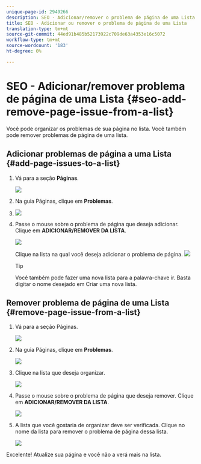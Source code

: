 ```yaml
---
unique-page-id: 2949266
description: SEO - Adicionar/remover o problema de página de uma Lista - Documentos do Marketing - Documentação do produto
title: SEO - Adicionar ou remover o problema de página de uma Lista
translation-type: tm+mt
source-git-commit: 44ed91b485b52173922c709de63a4353e16c5072
workflow-type: tm+mt
source-wordcount: '183'
ht-degree: 0%

---
```



# SEO - Adicionar/remover problema de página de uma Lista {#seo-add-remove-page-issue-from-a-list}

Você pode organizar os problemas de sua página no lista. Você também pode remover problemas de página de uma lista.

## Adicionar problemas de página a uma Lista {#add-page-issues-to-a-list}

1. Vá para a seção **Páginas**.

   ![](assets/image2014-9-18-14-3a3-3a10.png)

1. Na guia Páginas, clique em **Problemas**.
1. ![](assets/image2014-9-18-14-3a3-3a18.png)

1. Passe o mouse sobre o problema de página que deseja adicionar. Clique em **ADICIONAR/REMOVER DA LISTA**.

   ![](assets/image2014-9-18-14-3a3-3a40.png)

   Clique na lista na qual você deseja adicionar o problema de página.
   ![](assets/image2014-9-18-14-3a3-3a44.png)

   >[!TIP]
   >
   >Você também pode fazer uma nova lista para a palavra-chave ir. Basta digitar o nome desejado em Criar uma nova lista.

## Remover problema de página de uma Lista {#remove-page-issue-from-a-list}

1. Vá para a seção Páginas.

   ![](assets/image2014-9-18-14-3a4-3a8.png)

1. Na guia Páginas, clique em **Problemas**.

   ![](assets/image2014-9-18-14-3a4-3a22.png)

1. Clique na lista que deseja organizar.

   ![](assets/image2014-9-18-14-3a4-3a29.png)

1. Passe o mouse sobre o problema de página que deseja remover. Clique em **ADICIONAR/REMOVER DA LISTA**.

   ![](assets/image2014-9-18-14-3a4-3a38.png)

1. A lista que você gostaria de organizar deve ser verificada. Clique no nome da lista para remover o problema de página dessa lista.

   ![](assets/image2014-9-18-14-3a4-3a52.png)

Excelente! Atualize sua página e você não a verá mais na lista.
